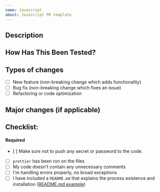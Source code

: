 ```yaml
---
name: Javascript
about: Javascript PR template
---
```

<!--- Provide the id(s) of the related issue(s) and a general summary of your changes in the Title above -->

## Description
<!--- Describe your technical changes in detail and add a link to the issue -->

## How Has This Been Tested?
<!--- this section will disappear when we'll have automated testing -->

<!--- Please describe in detail how you tested your changes. -->
<!--- Include details of your testing environment, tests ran to see how -->
<!--- your change affects other areas of the code, etc. -->

## Types of changes
<!--- What types of changes does your code introduce? Put an `x` in all the boxes that apply: -->
- [ ] New feature (non-breaking change which adds functionality)
- [ ] Bug fix (non-breaking change which fixes an issue)
- [ ] Refactoring or code optimization 

## Major changes (if applicable)
<!--- If you're adding or deleting a field in the database -->
<!--- Or if you're changing the type of values of a field, please mention it here -->

## Checklist:
<!--- Go over all the following points, and put an `x` in all the boxes that apply. -->
<!--- If you're unsure about any of these, don't hesitate to ask. We're here to help! -->

#### Required

- [ ] Make sure not to push any secret or password to the code.
- [ ] `prettier` has been run on the files
- [ ] My code doesn't contain any unnecessary comments
- [ ] I'm handling errors properly, no broad exceptions
- [ ] I have included a `README.md` that explains the process existence and installation ([README.md example](https://gist.github.com/PurpleBooth/109311bb0361f32d87a2))
